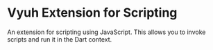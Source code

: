 # Vyuh Extension for Scripting

An extension for scripting using JavaScript. This allows you to invoke scripts and run it in the Dart context.
